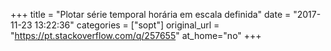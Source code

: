 +++
title = "Plotar série temporal horária em escala definida"
date = "2017-11-23 13:22:36"
categories = ["sopt"]
original_url = "https://pt.stackoverflow.com/q/257655"
at_home="no"
+++


